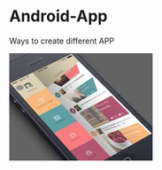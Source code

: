 # Android-App
Ways to create different APP



![blog](https://github.com/Akashtiwari123/Android-App/blob/Blog/res/blog.jpg)
